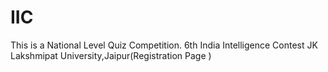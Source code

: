 # IIC
This is a National Level Quiz Competition.
6th India Intelligence Contest JK Lakshmipat University,Jaipur(Registration Page )

